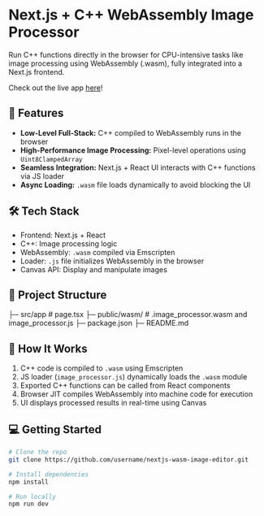 # Next.js + C++ WebAssembly Image Processor

Run C++ functions directly in the browser for CPU-intensive tasks like image processing using WebAssembly (.wasm), fully integrated into a Next.js frontend.

Check out the live app [here](https://nextjs-wasm-image-editor.vercel.app/)!


## 🚀 Features

- **Low-Level Full-Stack:** C++ compiled to WebAssembly runs in the browser
- **High-Performance Image Processing:** Pixel-level operations using `Uint8ClampedArray`
- **Seamless Integration:** Next.js + React UI interacts with C++ functions via JS loader
- **Async Loading:** `.wasm` file loads dynamically to avoid blocking the UI

## 🛠 Tech Stack

- Frontend: Next.js + React  
- C++: Image processing logic  
- WebAssembly: `.wasm` compiled via Emscripten  
- Loader: `.js` file initializes WebAssembly in the browser  
- Canvas API: Display and manipulate images  

## 📂 Project Structure
├─ src/app # page.tsx
├─ public/wasm/ # .image_processor.wasm and image_processor.js
├─ package.json
├─ README.md


## 🎯 How It Works

1. C++ code is compiled to `.wasm` using Emscripten
2. JS loader (`image_processor.js`) dynamically loads the `.wasm` module
3. Exported C++ functions can be called from React components
4. Browser JIT compiles WebAssembly into machine code for execution
5. UI displays processed results in real-time using Canvas

## 💻 Getting Started

```bash
# Clone the repo
git clone https://github.com/username/nextjs-wasm-image-editor.git

# Install dependencies
npm install

# Run locally
npm run dev
